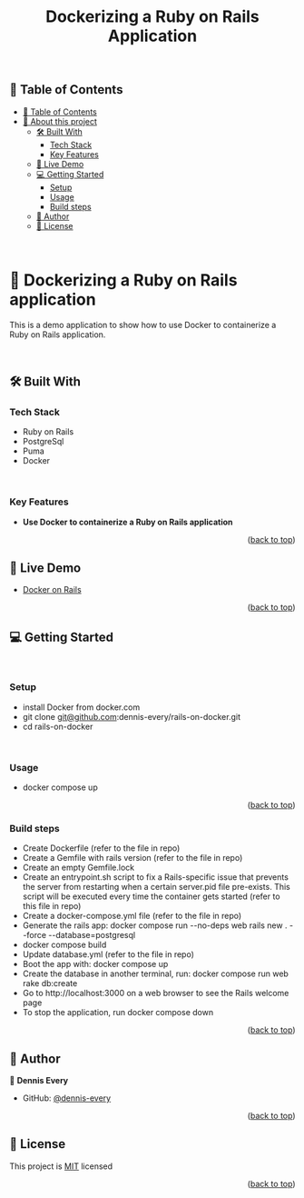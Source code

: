 <a name="readme-top"></a>

<div align="center">

# Dockerizing a Ruby on Rails Application

  <br>
</div>

<!-- TABLE OF CONTENTS -->

## 📗 Table of Contents

- [📗 Table of Contents](#-table-of-contents)
- [📖 About this project ](#-about-project-)
  - [🛠 Built With ](#-built-with-)
    - [Tech Stack ](#tech-stack-)
    - [Key Features ](#key-features-)
  - [🚀 Live Demo ](#-live-demo-)
  - [💻 Getting Started ](#-getting-started-)
    - [Setup](#setup)
    - [Usage](#usage)
    - [Build steps](#steps)
  - [👥 Author ](#-author-)
  - [📝 License ](#-license-)

<br>
<!-- PROJECT DESCRIPTION -->

# 📖 Dockerizing a Ruby on Rails application <a name="about-project"></a>

This is a demo application to show how to use Docker to containerize a Ruby on Rails application.

<br>

## 🛠 Built With <a name="built-with"></a>


### Tech Stack <a name="tech-stack"></a>

  <ul>
    <li>Ruby on Rails</li>
    <li>PostgreSql</li>
    <li>Puma</li>
    <li>Docker</li>
  </ul>
 

<br>
<!-- Features -->

### Key Features <a name="key-features"></a>

- **Use Docker to containerize a Ruby on Rails application**

<p align="right">(<a href="#readme-top">back to top</a>)</p>

<!-- LIVE DEMO -->

## 🚀 Live Demo <a name="live-demo"></a>

- [Docker on Rails](https://dennis-every.github.io/docker-on-rails)

<p align="right">(<a href="#readme-top">back to top</a>)</p>

<!-- GETTING STARTED -->

## 💻 Getting Started <a name="getting-started"></a>

<br>

### Setup

- install Docker from docker.com
- git clone git@github.com:dennis-every/rails-on-docker.git
- cd rails-on-docker

<br>

### Usage

- docker compose up

<p align="right">(<a href="#readme-top">back to top</a>)</p>


### Build steps


- Create Dockerfile (refer to the file in repo)
- Create a Gemfile with rails version (refer to the file in repo)
- Create an empty Gemfile.lock
- Create an entrypoint.sh script to fix a Rails-specific issue that prevents the server from restarting when a certain server.pid file pre-exists. This script will be executed every time the container gets started (refer to this file in repo)
- Create a docker-compose.yml file (refer to the file in repo)
- Generate the rails app: docker compose run --no-deps web rails new . --force --database=postgresql
- docker compose build
- Update database.yml (refer to the file in repo)
- Boot the app with: docker compose up
- Create the database in another terminal, run: docker compose run web rake db:create
- Go to http://localhost:3000 on a web browser to see the Rails welcome page
- To stop the application, run docker compose down

<p align="right">(<a href="#readme-top">back to top</a>)</p>

<!-- AUTHOR -->

## 👥 Author <a name="author"></a>

👤 **Dennis Every**

- GitHub: [@dennis-every](https://github.com/dennis-every)

<p align="right">(<a href="#readme-top">back to top</a>)</p>

<!-- LICENSE -->

## 📝 License <a name="license"></a>

This project is [MIT](./MIT.md) licensed

<p align="right">(<a href="#readme-top">back to top</a>)</p>
